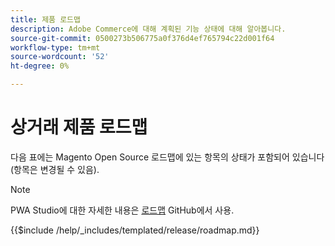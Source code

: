 ```yaml
---
title: 제품 로드맵
description: Adobe Commerce에 대해 계획된 기능 상태에 대해 알아봅니다.
source-git-commit: 0500273b506775a0f376d4ef765794c22d001f64
workflow-type: tm+mt
source-wordcount: '52'
ht-degree: 0%

---
```



# 상거래 제품 로드맵

다음 표에는 Magento Open Source 로드맵에 있는 항목의 상태가 포함되어 있습니다(항목은 변경될 수 있음).

>[!NOTE]
>
>PWA Studio에 대한 자세한 내용은 [로드맵](https://github.com/magento/pwa-studio/wiki/Roadmap) GitHub에서 사용.

{{$include /help/_includes/templated/release/roadmap.md}}
